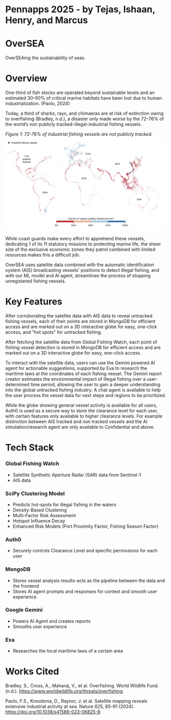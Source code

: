 # Pennapps 2025 - by Tejas, Ishaan, Henry, and Marcus

# OverSEA

OverSEAing the sustainability of seas.

# Overview

One-third of fish stocks are operated beyond sustainable levels and an estimated 30–50% of critical marine habitats have been lost due to human industrialization. (Paolo, 2024)

Today, a third of sharks, rays, and chimaeras are at risk of extinction owing to overfishing (Bradley, n.d.), a disaster only made worse by the 72–76% of the world’s non publicly tracked-illegal-industrial fishing vessels.

_Figure 1: 72-76% of industrial fishing vessels are not publicly tracked._
![untracked](untrackedvessels.png)

While coast guards make every effort to apprehend these vessels, dedicating 1 of its 11 statutory missions to protecting marine life, the sheer size of the exclusive economic zones they patrol combined with limited resources makes this a difficult job.

OverSEA uses satellite data combined with the automatic identification system (AIS) broadcasting vessels' positions to detect illegal fishing, and with our ML model and AI agent, streamlines the process of stopping unregistered fishing vessels.

# Key Features

After corroborating the satellite data with AIS data to reveal untracked fishing vessels, each of their points are stored in MongoDB for efficient access and are marked out on a 3D interactive globe for easy, one-click access, and "hot spots" for untracked fishing.

After fetching the satellite data from Global Fishing Watch, each point of fishing vessel detection is stored in MongoDB for efficient access and are marked out on a 3D interactive globe for easy, one-click access.

To interact with the satellite data, users can use the Gemini powered AI agent for actionable suggestions, supported by Exa to research the maritime laws at the coordinates of each fishing vessel. The Gemini report creator estimates the environmental impact of illegal fishing over a user-determined time period, allowing the user to gain a deeper understanding into the global untracked fishing industry. A chat agent is available to help the user process the vessel data for next steps and regions to be prioritized.

While the globe showing general vessel activity is available for all users, Auth0 is used as a secure way to store the clearance level for each user, with certain features only available to higher clearance levels. For example distinction between AIS tracked and non tracked vessels and the AI simulation/research agent are only available to Confidential and above.

# Tech Stack

### Global Fishing Watch
- Satellite Synthetic Aperture Radar (SAR) data from Sentinel-1
- AIS data

### SciPy Clustering Model
- Predicts hot-spots for illegal fishing in the waters
- Density-Based Clustering
- Multi-Factor Risk Assessment
- Hotspot Influence Decay
- Enhanced Risk Models (Port Proximity Factor, Fishing Season Factor)

### Auth0
- Securely controls Clearance Level and specific permissions for each user

### MongoDB
- Stores vessel analysis results-acts as the pipeline between the data and the frontend
- Stores AI agent prompts and responses for context and smooth user experience

### Google Gemini
- Powers AI Agent and creates reports
- Smooths user experience

### Exa
- Researches the local maritime laws of a certain area

# Works Cited

Bradley, S., Cross, A., Maharaj, V., et al. Overfishing. World Wildlife Fund. (n.d.). https://www.worldwildlife.org/threats/overfishing.

Paolo, F.S., Kroodsma, D., Raynor, J. et al. Satellite mapping reveals extensive industrial activity at sea. Nature 625, 85–91 (2024). https://doi.org/10.1038/s41586-023-06825-8
